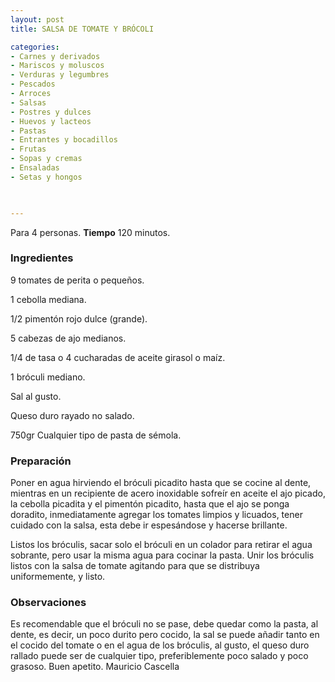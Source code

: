 ```yaml
---
layout: post
title: SALSA DE TOMATE Y BRÓCOLI

categories:
- Carnes y derivados
- Mariscos y moluscos
- Verduras y legumbres
- Pescados
- Arroces
- Salsas
- Postres y dulces
- Huevos y lacteos
- Pastas
- Entrantes y bocadillos
- Frutas
- Sopas y cremas
- Ensaladas
- Setas y hongos
 


---
```


Para 4 personas.
<b>Tiempo</b> 120 minutos.

<h3>Ingredientes</h3>

9 tomates de perita o pequeños.

1 cebolla mediana.

1/2 pimentón rojo dulce (grande).

5 cabezas de ajo medianos.

1/4 de tasa o 4 cucharadas de aceite girasol o maíz.

1 bróculi mediano.

Sal al gusto.

Queso duro rayado no salado.

750gr Cualquier tipo de pasta de sémola.

<h3>Preparación</h3>

Poner en agua hirviendo el bróculi picadito hasta que se cocine al dente, mientras en un recipiente de acero inoxidable sofreír en aceite el ajo picado, la cebolla picadita y el pimentón picadito, hasta que el ajo se ponga doradito, inmediatamente agregar los tomates limpios y licuados, tener cuidado con la salsa, esta debe ir espesándose y hacerse brillante.

Listos los bróculis, sacar solo el bróculi en un colador para retirar el agua sobrante, pero usar la misma agua para cocinar la pasta. Unir los bróculis listos con la salsa de tomate agitando para que se distribuya uniformemente, y listo.

<h3>Observaciones</h3>

Es recomendable que el bróculi no se pase, debe quedar como la pasta, al dente, es decir, un poco durito pero cocido, la sal se puede añadir tanto en el cocido del tomate o en el agua de los bróculis, al gusto, el queso duro rallado puede ser de cualquier tipo, preferiblemente poco salado y poco grasoso. Buen apetito. Mauricio Cascella

